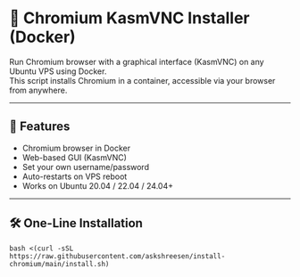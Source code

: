 # 🧭 Chromium KasmVNC Installer (Docker)

Run Chromium browser with a graphical interface (KasmVNC) on any Ubuntu VPS using Docker.  
This script installs Chromium in a container, accessible via your browser from anywhere.

---

## 🚀 Features

- Chromium browser in Docker
- Web-based GUI (KasmVNC)
- Set your own username/password
- Auto-restarts on VPS reboot
- Works on Ubuntu 20.04 / 22.04 / 24.04+

---

## 🛠️ One-Line Installation

```bashbash
bash <(curl -sSL https://raw.githubusercontent.com/askshreesen/install-chromium/main/install.sh)
